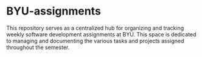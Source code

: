 # BYU-assignments
This repository serves as a centralized hub for organizing and tracking weekly software development assignments at BYU. This space is dedicated to managing and documenting the various tasks and projects assigned throughout the semester.